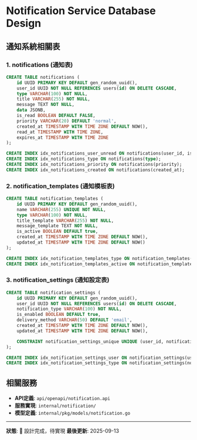 # Notification Service Database Design

## 通知系統相關表

### 1. notifications (通知表)
```sql
CREATE TABLE notifications (
    id UUID PRIMARY KEY DEFAULT gen_random_uuid(),
    user_id UUID NOT NULL REFERENCES users(id) ON DELETE CASCADE,
    type VARCHAR(100) NOT NULL,
    title VARCHAR(255) NOT NULL,
    message TEXT NOT NULL,
    data JSONB,
    is_read BOOLEAN DEFAULT FALSE,
    priority VARCHAR(20) DEFAULT 'normal',
    created_at TIMESTAMP WITH TIME ZONE DEFAULT NOW(),
    read_at TIMESTAMP WITH TIME ZONE,
    expires_at TIMESTAMP WITH TIME ZONE
);

CREATE INDEX idx_notifications_user_unread ON notifications(user_id, is_read, created_at DESC);
CREATE INDEX idx_notifications_type ON notifications(type);
CREATE INDEX idx_notifications_priority ON notifications(priority);
CREATE INDEX idx_notifications_created ON notifications(created_at);
```

### 2. notification_templates (通知模板表)
```sql
CREATE TABLE notification_templates (
    id UUID PRIMARY KEY DEFAULT gen_random_uuid(),
    name VARCHAR(255) UNIQUE NOT NULL,
    type VARCHAR(100) NOT NULL,
    title_template VARCHAR(255) NOT NULL,
    message_template TEXT NOT NULL,
    is_active BOOLEAN DEFAULT true,
    created_at TIMESTAMP WITH TIME ZONE DEFAULT NOW(),
    updated_at TIMESTAMP WITH TIME ZONE DEFAULT NOW()
);

CREATE INDEX idx_notification_templates_type ON notification_templates(type);
CREATE INDEX idx_notification_templates_active ON notification_templates(is_active);
```

### 3. notification_settings (通知設定表)
```sql
CREATE TABLE notification_settings (
    id UUID PRIMARY KEY DEFAULT gen_random_uuid(),
    user_id UUID NOT NULL REFERENCES users(id) ON DELETE CASCADE,
    notification_type VARCHAR(100) NOT NULL,
    is_enabled BOOLEAN DEFAULT true,
    delivery_method VARCHAR(50) DEFAULT 'email',
    created_at TIMESTAMP WITH TIME ZONE DEFAULT NOW(),
    updated_at TIMESTAMP WITH TIME ZONE DEFAULT NOW(),

    CONSTRAINT notification_settings_unique UNIQUE (user_id, notification_type)
);

CREATE INDEX idx_notification_settings_user ON notification_settings(user_id);
CREATE INDEX idx_notification_settings_type ON notification_settings(notification_type);
```

## 相關服務

- **API定義**: `api/openapi/notification.api`
- **服務實現**: `internal/notification/`
- **模型定義**: `internal/pkg/models/notification.go`

---

**狀態**: 🔄 設計完成，待實現
**最後更新**: 2025-09-13